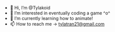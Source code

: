 - 👋 Hi, I’m @Tylakoid
- 👀 I’m interested in eventually coding a game ^o^
- 🌱 I’m currently learning how to animate! 
- 📫 How to reach me -> tylatran21@gmail.com

<!---
Tylakoid/Tylakoid is a ✨ special ✨ repository because its `README.md` (this file) appears on your GitHub profile.
You can click the Preview link to take a look at your changes.
--->
